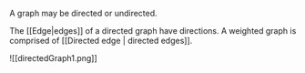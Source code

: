 A graph may be directed or undirected.

The [[Edge|edges]] of a directed graph have directions.
A weighted graph is comprised of [[Directed edge | directed edges]].

![[directedGraph1.png]]

